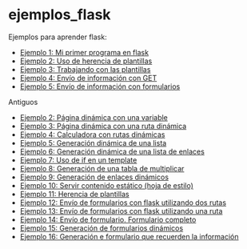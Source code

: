 # ejemplos_flask

Ejemplos para aprender flask:

* [Ejemplo 1: Mi primer programa en flask](ejemplo1)
* [Ejemplo 2: Uso de herencia de plantillas](ejemplo2)
* [Ejemplo 3: Trabajando con las plantillas](ejemplo3)
* [Ejemplo 4: Envío de información con GET]()
* [Ejemplo 5: Envío de información con formularios]()


Antiguos

* [Ejemplo 2: Página dinámica con una variable](ejemplo2)
* [Ejemplo 3: Página dinámica con una ruta dinámica](ejemplo3)
* [Ejemplo 4: Calculadora con rutas dinámicas](ejemplo4)
* [Ejemplo 5: Generación dinámica de una lista](ejemplo5)
* [Ejemplo 6: Generación dinámica de una lista de enlaces](ejemplo6)
* [Ejemplo 7: Uso de if en un template](ejemplo7)
* [Ejemplo 8: Generación de una tabla de multiplicar](ejemplo8)
* [Ejemplo 9: Generación de enlaces dinámicos](ejemplo9)
* [Ejemplo 10: Servir contenido estático (hoja de estilo)](ejemplo10)
* [Ejemplo 11: Herencia de plantillas](ejemplo11)
* [Ejemplo 12: Envío de formularios con flask utilizando dos rutas](ejemplo12)
* [Ejemplo 13: Envío de formularios con flask utilizando una ruta](ejemplo13)
* [Ejemplo 14: Envío de formulario. Formulario completo](ejemplo14)
* [Ejemplo 15: Generación de formularios dinámicos](ejemplo15)
* [Ejemplo 16: Generación e formulario que recuerden la información](ejemplo16)